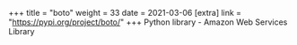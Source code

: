 +++
title = "boto"
weight = 33
date = 2021-03-06
[extra]
link = "https://pypi.org/project/boto/"
+++
Python library - Amazon Web Services Library

